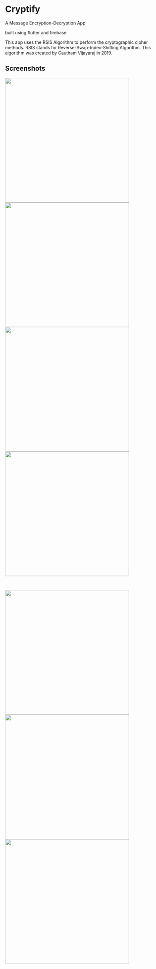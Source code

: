 # Cryptify

A Message Encryption-Decryption App

built using flutter and firebase

This app uses the RSIS Algorithm to perform the cryptographic cipher methods. RSIS stands for Reverse-Swap-Index-Shifting Algorithm. This algorithm was created by Gautham Vijayaraj in 2019.


## Screenshots

<p float="left">
<img src="https://github.com/gauthiii/cryptify/assets/35861219/079f64d4-b81b-414a-bb6a-102a0a673444" height="400">
<img src="https://github.com/gauthiii/cryptify/assets/35861219/d9e24e12-f1a9-4115-adfd-529361236f32" height="400">
<img src="https://github.com/gauthiii/cryptify/assets/35861219/ade107a8-e056-47ca-8640-a0723e7e51bb" height="400">
<img src="https://github.com/gauthiii/cryptify/assets/35861219/c6a5d22a-5a25-40eb-8cf6-6bc698d341b9" height="400">
</p>

<br>

<p float="left">
<img src="https://github.com/gauthiii/cryptify/assets/35861219/ff39a130-bf49-4222-b617-2527803a07ce" height="400">
<img src="https://github.com/gauthiii/cryptify/assets/35861219/7b2665fa-3b9c-426b-91d1-9c95550fb0f5" height="400">
<img src="https://github.com/gauthiii/cryptify/assets/35861219/eb521917-3923-4329-8f3c-eb6852513980" height="400">

</p>





